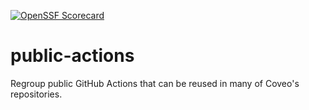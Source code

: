 [![OpenSSF Scorecard](https://api.securityscorecards.dev/projects/github.com/coveo/public-actions/badge)](https://securityscorecards.dev/viewer/?uri=github.com/coveo/public-actions)

# public-actions
Regroup public GitHub Actions that can be reused in many of Coveo's repositories.
